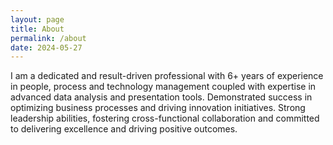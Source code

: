 ```yaml
---
layout: page
title: About
permalink: /about
date: 2024-05-27
---
```


I am a dedicated and result-driven professional with 6+ years of experience in people, process and technology management coupled with expertise in advanced data analysis and presentation tools. Demonstrated success in optimizing business processes and driving innovation initiatives. Strong leadership abilities, fostering cross-functional collaboration and committed to delivering excellence and driving positive outcomes.
